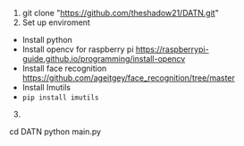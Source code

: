 1. git clone "https://github.com/theshadow21/DATN.git"
2. Set up enviroment
- Install python
- Install opencv for raspberry pi https://raspberrypi-guide.github.io/programming/install-opencv
- Install face recognition https://github.com/ageitgey/face_recognition/tree/master
- Install Imutils
- ``` pip install imutils ```
3. ```
  cd DATN
  python main.py
  ```
